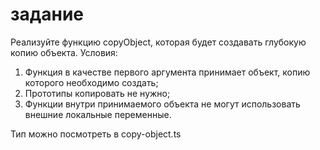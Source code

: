#  задание
Реализуйте функцию copyObject, которая будет создавать глубокую копию объекта.
Условия:
1) Функция в качестве первого аргумента принимает объект, копию которого необходимо создать;
2) Прототипы копировать не нужно;
3) Функции внутри принимаемого объекта не могут использовать внешние локальные переменные. 

Тип можно посмотреть в copy-object.ts